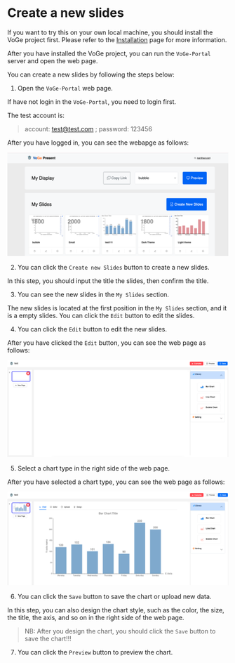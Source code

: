 # Create a new slides

If you want to try this on your own local machine, you should install the VoGe project first. Please refer to the [Installation](./Installation.md) page for more information.

After you have installed the VoGe project, you can run the `VoGe-Portal` server and open the web page.

You can create a new slides by following the steps below:

1. Open the `VoGe-Portal` web page.

If have not login in the `VoGe-Portal`, you need to login first.

The test account is:
> account: test@test.com ; password: 123456

After you have logged in, you can see the webapge as follows:

![alt text](./portal-home.png)

2. You can click the `Create new Slides` button to create a new slides.

In this step, you should input the title the slides, then confirm the title.

3. You can see the new slides in the `My Slides` section.

The new slides is located at the first position in the `My Slides` section, and it is a empty slides. You can click the `Edit` button to edit the slides.

4. You can click the `Edit` button to edit the new slides.

After you have clicked the `Edit` button, you can see the web page as follows:

![alt text](./portal-chart-design.png)

5. Select a chart type in the right side of the web page.

After you have selected a chart type, you can see the web page as follows:

![alt text](./design-chart.png)

6. You can click the `Save` button to save the chart or upload new data.

In this step, you can also design the chart style, such as the color, the size, the title, the axis, and so on in the right side of the web page.

> NB: After you design the chart, you should click the `Save` button to save the chart!!!

7. You can click the `Preview` button to preview the chart.